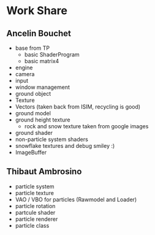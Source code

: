 # Work Share

## Ancelin Bouchet

- base from TP
  - basic ShaderProgram
  - basic matrix4
- engine
- camera
- input
- window management
- ground object
- Texture
- Vectors (taken back from ISIM, recycling is good)
- ground model
- ground height texture
  - rock and snow texture taken from google images
- ground shader
- non-particle system shaders
- snowflake textures and debug smiley :)
- ImageBuffer

## Thibaut Ambrosino
- particle system
- particle texture
- VAO / VBO for particles (Rawmodel and Loader)
- particle rotation
- partcule shader
- particle renderer
- particle class
